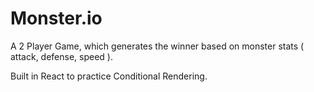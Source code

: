 # Monster.io
A 2 Player Game, which generates the winner based on monster stats ( attack, defense, speed ). 

Built in React to practice Conditional Rendering.
